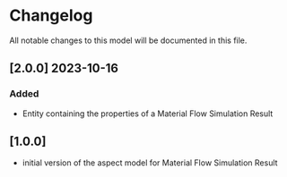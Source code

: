 # Changelog

All notable changes to this model will be documented in this file.

## [2.0.0] 2023-10-16

### Added

- Entity containing the properties of a Material Flow Simulation Result

## [1.0.0]

- initial version of the aspect model for Material Flow Simulation Result
